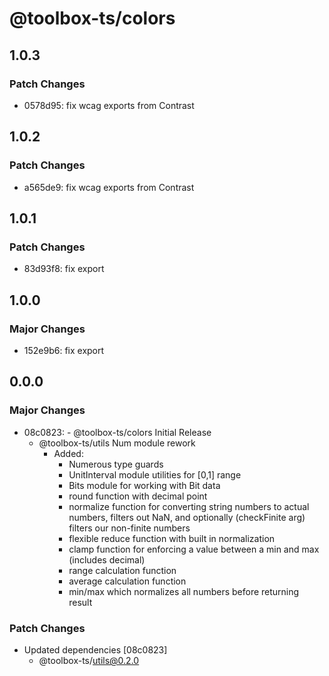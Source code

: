 # @toolbox-ts/colors

## 1.0.3

### Patch Changes

- 0578d95: fix wcag exports from Contrast

## 1.0.2

### Patch Changes

- a565de9: fix wcag exports from Contrast

## 1.0.1

### Patch Changes

- 83d93f8: fix export

## 1.0.0

### Major Changes

- 152e9b6: fix export

## 0.0.0

### Major Changes

- 08c0823: - @toolbox-ts/colors Initial Release
  - @toolbox-ts/utils Num module rework
    - Added:
      - Numerous type guards
      - UnitInterval module utilities for [0,1] range
      - Bits module for working with Bit data
      - round function with decimal point
      - normalize function for converting string numbers to actual numbers,
        filters out NaN, and optionally (checkFinite arg) filters our non-finite
        numbers
      - flexible reduce function with built in normalization
      - clamp function for enforcing a value between a min and max (includes
        decimal)
      - range calculation function
      - average calculation function
      - min/max which normalizes all numbers before returning result

### Patch Changes

- Updated dependencies [08c0823]
  - @toolbox-ts/utils@0.2.0
